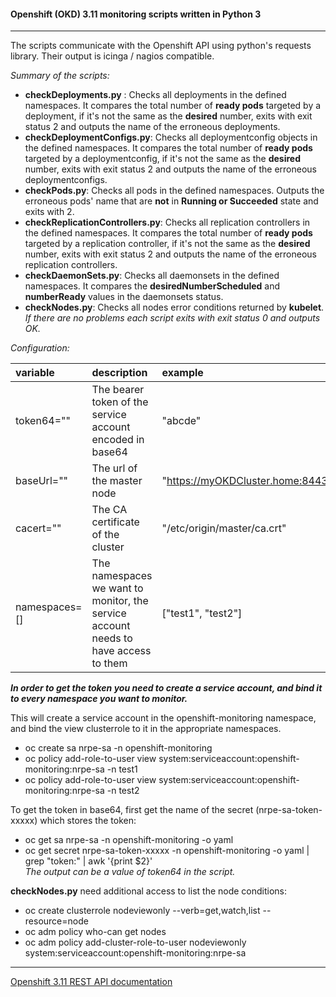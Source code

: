 #### Openshift (OKD) 3.11 monitoring scripts written in Python 3
---
The scripts communicate with the Openshift API using python's requests library. Their output is icinga / nagios compatible.

*Summary of the scripts:*
- __checkDeployments.py__ : Checks all deployments in the defined namespaces. It compares the total number of __ready pods__ targeted by a deployment, if it's not the same as the __desired__ number, exits with exit status 2 and outputs the name of the erroneous deployments. 
- __checkDeploymentConfigs.py__: Checks all deploymentconfig objects in the defined namespaces. It compares the total number of __ready pods__ targeted by a deploymentconfig, if it's not the same as the __desired__ number, exits with exit status 2 and outputs the name of the erroneous deploymentconfigs.
- __checkPods.py__: Checks all pods in the defined namespaces. Outputs the erroneous pods' name that are __not__ in __Running or Succeeded__ state and exits with 2.
- __checkReplicationControllers.py__: Checks all replication controllers in the defined namespaces. It compares the total number of __ready pods__ targeted by a replication controller, if it's not the same as the __desired__ number, exits with exit status 2 and outputs the name of the erroneous replication controllers.
- __checkDaemonSets.py__: Checks all daemonsets in the defined namespaces. It compares the __desiredNumberScheduled__ and __numberReady__ values in the daemonsets status.
- __checkNodes.py__: Checks all nodes error conditions returned by __kubelet__.  
*If there are no problems each script exits with exit status 0 and outputs OK.*

*Configuration:*

| variable | description | example |
| :--- | :--- | :--- |
| token64="" | The bearer token of the service account encoded in base64 | "abcde" |
| baseUrl="" | The url of the master node | "https://myOKDCluster.home:8443" | 
| cacert="" | The CA certificate of the cluster | "/etc/origin/master/ca.crt" |  
| namespaces=[] | The namespaces we want to monitor, the service account needs to have access to them | ["test1", "test2"] |  

*__In order to get the token you need to create a service account, and bind it to every namespace you want to monitor.__*

This will create a service account in the openshift-monitoring namespace, and bind the view clusterrole to it in the appropriate namespaces.  
- oc create sa nrpe-sa -n openshift-monitoring  
- oc policy add-role-to-user view system:serviceaccount:openshift-monitoring:nrpe-sa -n test1  
- oc policy add-role-to-user view system:serviceaccount:openshift-monitoring:nrpe-sa -n test2

To get the token in base64, first get the name of the secret (nrpe-sa-token-xxxxx) which stores the token:
- oc get sa nrpe-sa -n openshift-monitoring -o yaml
- oc get secret nrpe-sa-token-xxxxx -n openshift-monitoring -o yaml | grep "token:" | awk '{print $2}'  
*The output can be a value of token64 in the script.*  

__checkNodes.py__ need additional access to list the node conditions:
- oc create clusterrole nodeviewonly --verb=get,watch,list --resource=node
- oc adm policy who-can get nodes
- oc adm policy add-cluster-role-to-user nodeviewonly system:serviceaccount:openshift-monitoring:nrpe-sa

---
[Openshift 3.11 REST API documentation](https://docs.openshift.com/container-platform/3.11/rest_api/)

